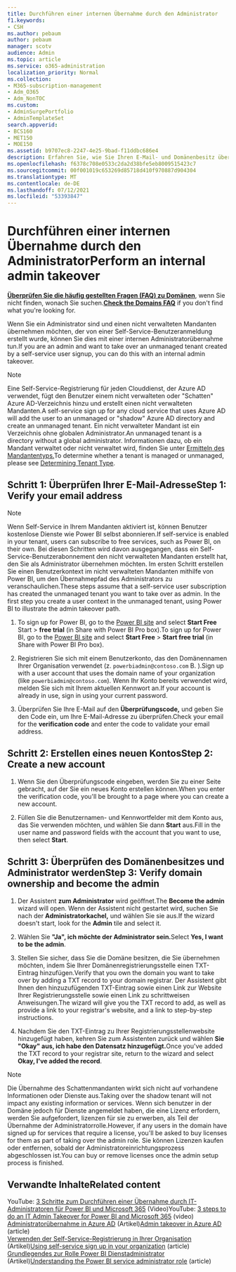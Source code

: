 ```yaml
---
title: Durchführen einer internen Übernahme durch den Administrator
f1.keywords:
- CSH
ms.author: pebaum
author: pebaum
manager: scotv
audience: Admin
ms.topic: article
ms.service: o365-administration
localization_priority: Normal
ms.collection:
- M365-subscription-management
- Adm_O365
- Adm_NonTOC
ms.custom:
- AdminSurgePortfolio
- AdminTemplateSet
search.appverid:
- BCS160
- MET150
- MOE150
ms.assetid: b9707ec8-2247-4e25-9bad-f11ddbc686e4
description: Erfahren Sie, wie Sie Ihren E-Mail- und Domänenbesitz überprüfen, um einen nicht verwalteten Mandanten zu übernehmen, der von einer Self-Service-Benutzeranmeldung in Microsoft 365 erstellt wurde.
ms.openlocfilehash: f6378c708e0533c2da2d38bfe5eb8009515423c7
ms.sourcegitcommit: 00f001019c653269d85718d410f970887d904304
ms.translationtype: MT
ms.contentlocale: de-DE
ms.lasthandoff: 07/12/2021
ms.locfileid: "53393847"
---
```

# <a name="perform-an-internal-admin-takeover"></a><span data-ttu-id="04840-103">Durchführen einer internen Übernahme durch den Administrator</span><span class="sxs-lookup"><span data-stu-id="04840-103">Perform an internal admin takeover</span></span>

 <span data-ttu-id="04840-104">**[Überprüfen Sie die häufig gestellten Fragen (FAQ) zu Domänen](../setup/domains-faq.yml)**, wenn Sie nicht finden, wonach Sie suchen.</span><span class="sxs-lookup"><span data-stu-id="04840-104">**[Check the Domains FAQ](../setup/domains-faq.yml)** if you don't find what you're looking for.</span></span> 

<span data-ttu-id="04840-105">Wenn Sie ein Administrator sind und einen nicht verwalteten Mandanten übernehmen möchten, der von einer Self-Service-Benutzeranmeldung erstellt wurde, können Sie dies mit einer internen Administratorübernahme tun.</span><span class="sxs-lookup"><span data-stu-id="04840-105">If you are an admin and want to take over an unmanaged tenant created by a self-service user signup, you can do this with an internal admin takeover.</span></span>

> [!NOTE]
> <span data-ttu-id="04840-106">Eine Self-Service-Registrierung für jeden Clouddienst, der Azure AD verwendet, fügt den Benutzer einem nicht verwalteten oder "Schatten" Azure AD-Verzeichnis hinzu und erstellt einen nicht verwalteten Mandanten.</span><span class="sxs-lookup"><span data-stu-id="04840-106">A self-service sign up for any cloud service that uses Azure AD will add the user to an unmanaged or "shadow" Azure AD directory and create an unmanaged tenant.</span></span> <span data-ttu-id="04840-107">Ein nicht verwalteter Mandant ist ein Verzeichnis ohne globalen Administrator.</span><span class="sxs-lookup"><span data-stu-id="04840-107">An unmanaged tenant is a directory without a global administrator.</span></span> <span data-ttu-id="04840-108">Informationen dazu, ob ein Mandant verwaltet oder nicht verwaltet wird, finden Sie unter [Ermitteln des Mandantentyps.](/power-platform/admin/powerapps-gdpr-dsr-guide-systemlogs#determining-tenant-type)</span><span class="sxs-lookup"><span data-stu-id="04840-108">To determine whether a tenant is managed or unmanaged, please see [Determining Tenant Type](/power-platform/admin/powerapps-gdpr-dsr-guide-systemlogs#determining-tenant-type).</span></span> 
  
## <a name="step-1-verify-your-email-address"></a><span data-ttu-id="04840-109">Schritt 1: Überprüfen Ihrer E-Mail-Adresse</span><span class="sxs-lookup"><span data-stu-id="04840-109">Step 1: Verify your email address</span></span>

> [!NOTE]
> <span data-ttu-id="04840-110">Wenn Self-Service in Ihrem Mandanten aktiviert ist, können Benutzer kostenlose Dienste wie Power BI selbst abonnieren.</span><span class="sxs-lookup"><span data-stu-id="04840-110">If self-service is enabled in your tenant, users can subscribe to free services, such as Power BI, on their own.</span></span> <span data-ttu-id="04840-111">Bei diesen Schritten wird davon ausgegangen, dass ein Self-Service-Benutzerabonnement den nicht verwalteten Mandanten erstellt hat, den Sie als Administrator übernehmen möchten. Im ersten Schritt erstellen Sie einen Benutzerkontext im nicht verwalteten Mandanten mithilfe von Power BI, um den Übernahmepfad des Administrators zu veranschaulichen.</span><span class="sxs-lookup"><span data-stu-id="04840-111">These steps assume that a self-service user subscription has created the unmanaged tenant you want to take over as admin. In the first step you create a user context in the unmanaged tenant, using Power BI to illustrate the admin takeover path.</span></span>

1. <span data-ttu-id="04840-112">To sign up for Power BI, go to the [Power BI site](https://powerbi.com) and select **Start Free** Start  >  **free trial** (in Share with Power BI Pro box).</span><span class="sxs-lookup"><span data-stu-id="04840-112">To sign up for Power BI, go to the [Power BI site](https://powerbi.com) and select **Start Free** > **Start free trial** (in Share with Power BI Pro box).</span></span> 

2. <span data-ttu-id="04840-113">Registrieren Sie sich mit einem Benutzerkonto, das den Domänennamen Ihrer Organisation verwendet (z. `powerbiadmin@contoso.com` B. ).</span><span class="sxs-lookup"><span data-stu-id="04840-113">Sign up with a user account that uses the domain name of your organization (like `powerbiadmin@contoso.com`).</span></span> <span data-ttu-id="04840-114">Wenn Ihr Konto bereits verwendet wird, melden Sie sich mit Ihrem aktuellen Kennwort an.</span><span class="sxs-lookup"><span data-stu-id="04840-114">If your account is already in use, sign in using your current password.</span></span>

3. <span data-ttu-id="04840-115">Überprüfen Sie Ihre E-Mail auf den **Überprüfungscode,** und geben Sie den Code ein, um Ihre E-Mail-Adresse zu überprüfen.</span><span class="sxs-lookup"><span data-stu-id="04840-115">Check your email for the **verification code** and enter the code to validate your email address.</span></span>
    
## <a name="step-2-create-a-new-account"></a><span data-ttu-id="04840-116">Schritt 2: Erstellen eines neuen Kontos</span><span class="sxs-lookup"><span data-stu-id="04840-116">Step 2: Create a new account</span></span>

1. <span data-ttu-id="04840-117">Wenn Sie den Überprüfungscode eingeben, werden Sie zu einer Seite gebracht, auf der Sie ein neues Konto erstellen können.</span><span class="sxs-lookup"><span data-stu-id="04840-117">When you enter the verification code, you'll be brought to a page where you can create a new account.</span></span> 
    
2. <span data-ttu-id="04840-118">Füllen Sie die Benutzernamen- und Kennwortfelder mit dem Konto aus, das Sie verwenden möchten, und wählen Sie dann **Start** aus.</span><span class="sxs-lookup"><span data-stu-id="04840-118">Fill in the user name and password fields with the account that you want to use, then select **Start**.</span></span> 
    
## <a name="step-3-verify-domain-ownership-and-become-the-admin"></a><span data-ttu-id="04840-119">Schritt 3: Überprüfen des Domänenbesitzes und Administrator werden</span><span class="sxs-lookup"><span data-stu-id="04840-119">Step 3: Verify domain ownership and become the admin</span></span>

1. <span data-ttu-id="04840-120">Der Assistent **zum Administrator** wird geöffnet.</span><span class="sxs-lookup"><span data-stu-id="04840-120">The **Become the admin** wizard will open.</span></span> <span data-ttu-id="04840-121">Wenn der Assistent nicht gestartet wird, suchen Sie nach der **Administratorkachel,** und wählen Sie sie aus.</span><span class="sxs-lookup"><span data-stu-id="04840-121">If the wizard doesn't start, look for the **Admin** tile and select it.</span></span> 

2. <span data-ttu-id="04840-122">Wählen Sie **"Ja", ich möchte der Administrator sein.**</span><span class="sxs-lookup"><span data-stu-id="04840-122">Select **Yes, I want to be the admin**.</span></span>

3. <span data-ttu-id="04840-123">Stellen Sie sicher, dass Sie die Domäne besitzen, die Sie übernehmen möchten, indem Sie Ihrer Domänenregistrierungsstelle einen TXT-Eintrag hinzufügen.</span><span class="sxs-lookup"><span data-stu-id="04840-123">Verify that you own the domain you want to take over by adding a TXT record to your domain registrar.</span></span> <span data-ttu-id="04840-124">Der Assistent gibt Ihnen den hinzuzufügenden TXT-Eintrag sowie einen Link zur Website Ihrer Registrierungsstelle sowie einen Link zu schrittweisen Anweisungen.</span><span class="sxs-lookup"><span data-stu-id="04840-124">The wizard will give you the TXT record to add, as well as provide a link to your registrar's website, and a link to step-by-step instructions.</span></span>
    
4. <span data-ttu-id="04840-125">Nachdem Sie den TXT-Eintrag zu Ihrer Registrierungsstellenwebsite hinzugefügt haben, kehren Sie zum Assistenten zurück und wählen **Sie "Okay" aus, ich habe den Datensatz hinzugefügt.**</span><span class="sxs-lookup"><span data-stu-id="04840-125">Once you've added the TXT record to your registrar site, return to the wizard and select **Okay, I've added the record**.</span></span>
    
> [!NOTE]
> <span data-ttu-id="04840-126">Die Übernahme des Schattenmandanten wirkt sich nicht auf vorhandene Informationen oder Dienste aus.</span><span class="sxs-lookup"><span data-stu-id="04840-126">Taking over the shadow tenant will not impact any existing information or services.</span></span> <span data-ttu-id="04840-127">Wenn sich benutzer in der Domäne jedoch für Dienste angemeldet haben, die eine Lizenz erfordern, werden Sie aufgefordert, lizenzen für sie zu erwerben, als Teil der Übernahme der Administratorrolle.</span><span class="sxs-lookup"><span data-stu-id="04840-127">However, if any users in the domain have signed up for services that require a license, you'll be asked to buy licenses for them as part of taking over the admin role.</span></span> <span data-ttu-id="04840-128">Sie können Lizenzen kaufen oder entfernen, sobald der Administratoreinrichtungsprozess abgeschlossen ist.</span><span class="sxs-lookup"><span data-stu-id="04840-128">You can buy or remove licenses once the admin setup process is finished.</span></span>
  
## <a name="related-content"></a><span data-ttu-id="04840-129">Verwandte Inhalte</span><span class="sxs-lookup"><span data-stu-id="04840-129">Related content</span></span>

<span data-ttu-id="04840-130">YouTube: [3 Schritte zum Durchführen einer Übernahme durch IT-Administratoren für Power BI und Microsoft 365](https://www.youtube.com/watch?v=xt5EsrQBZZk) (Video)</span><span class="sxs-lookup"><span data-stu-id="04840-130">YouTube: [3 steps to do an IT Admin Takeover for Power BI and Microsoft 365](https://www.youtube.com/watch?v=xt5EsrQBZZk) (video)</span></span>\
<span data-ttu-id="04840-131">[Administratorübernahme in Azure AD](/azure/active-directory/users-groups-roles/domains-admin-takeover) (Artikel)</span><span class="sxs-lookup"><span data-stu-id="04840-131">[Admin takeover in Azure AD](/azure/active-directory/users-groups-roles/domains-admin-takeover) (article)</span></span>\
<span data-ttu-id="04840-132">[Verwenden der Self-Service-Registrierung in Ihrer Organisation](self-service-sign-up.md) (Artikel)</span><span class="sxs-lookup"><span data-stu-id="04840-132">[Using self-service sign up in your organization](self-service-sign-up.md) (article)</span></span>\
<span data-ttu-id="04840-133">[Grundlegendes zur Rolle Power BI Dienstadministrator](/power-bi/service-admin-role) (Artikel)</span><span class="sxs-lookup"><span data-stu-id="04840-133">[Understanding the Power BI service administrator role](/power-bi/service-admin-role) (article)</span></span>